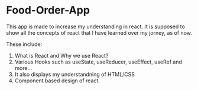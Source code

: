 # Food-Order-App

This app is made to increase my understanding in react. It is supposed to show all the concepts of react that I have learned over my jorney, as of now. 

These include:
1) What is React and Why we use React?
2) Various Hooks such as useState, useReducer, useEffect, useRef and more...
3) It also displays my understandning of HTML/CSS 
4) Component based design of react. 
